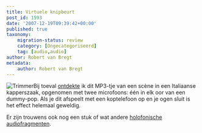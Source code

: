 ```yaml
---
title: Virtuele knipbeurt
post_id: 1593
date: '2007-12-19T09:39:42+00:00'
published: true
taxonomy:
    migration-status: review
    category: [Ongecategoriseerd]
    tag: [audio,audio]
author: Robert van Bregt
metadata:
    author: Robert van Bregt
---
```

![Trimmer](http://breggologisch.files.wordpress.com/2007/12/trimmer_847143_11375358_400px.thumbnail.jpg)Bij toeval [ontdekte](http://altijdandries.wordpress.com/2007/12/14/virtuele-kapperszaak-360%c2%b0-geluid/) ik dit MP3-tje van een scène in een Italiaanse kapperszaak, opgenomen met twee microfoons: één in elk oor van een dummy-pop. Als je dit afspeelt met een koptelefoon op en je ogen sluit is het effect helemaal geweldig.

Er zijn trouwens ook nog een stuk of wat andere [holofonische audiofragmenten](http://onemansblog.com/2007/05/13/get-your-virtual-haircut-and-other-auditory-illusions/).